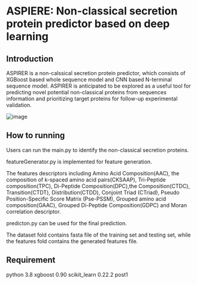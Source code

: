 # ASPIERE: Non-classical secretion protein predictor based on deep learning

## Introduction

ASPIRER is a non-calssical secretion protein predictor, which consists of XGBoost based whole sequence model and CNN based N-terminal sequence model. ASPIRER is anticipated to be explored as a useful tool for predicting novel potential non-classical proteins from sequences information and prioritizing target proteins for follow-up experimental validation.


![image](https://user-images.githubusercontent.com/49023946/124868670-69d4a780-e003-11eb-9d86-a145fb88f880.png)


## How to running

Users can run the main.py to identify the non-classical secretion proteins. 

featureGenerator.py is implemented for feature generation. 

The features descriptors including Amino Acid Composition(AAC), the composition of k-spaced amino acid pairs(CKSAAP), Tri-Peptide composition(TPC), Di-Peptide Composition(DPC),the Composition(CTDC), Transition(CTDT), Distribution(CTDD), Conjoint Triad (CTriad), Pseudo Position-Specific Score Matrix (Pse-PSSM), Grouped amino acid composition(GAAC), Grouped Di-Peptide Composition(GDPC) and Moran correlation descriptor.

predicton.py can be used for the final prediction.

The dataset fold contains fasta file of the training set and testing set, while the features fold contains the generated features file.

## Requirement 
python 3.8
xgboost 0.90
scikit_learn 0.22.2 post1
